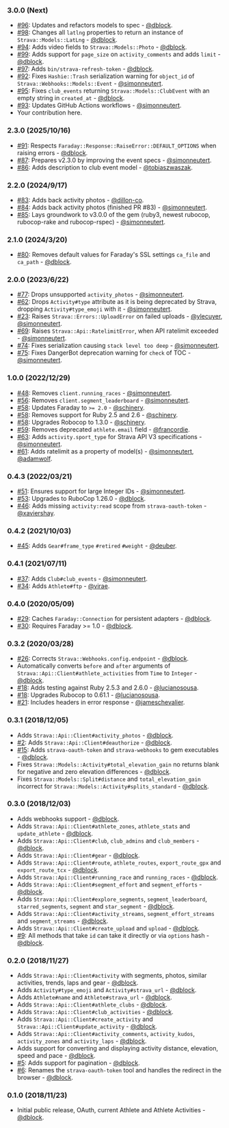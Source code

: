 ### 3.0.0 (Next)

* [#96](https://github.com/dblock/strava-ruby-client/pull/96): Updates and refactors models to spec - [@dblock](https://github.com/dblock).
* [#98](https://github.com/dblock/strava-ruby-client/pull/98): Changes all `latlng` properties to return an instance of `Strava::Models::LatLng` - [@dblock](https://github.com/dblock).
* [#94](https://github.com/dblock/strava-ruby-client/pull/94): Adds video fields to `Strava::Models::Photo` - [@dblock](https://github.com/dblock).
* [#99](https://github.com/dblock/strava-ruby-client/pull/99): Adds support for `page_size` on `activity_comments` and adds `limit` - [@dblock](https://github.com/dblock).
* [#97](https://github.com/dblock/strava-ruby-client/pull/97): Adds `bin/strava-refresh-token` - [@dblock](https://github.com/dblock).
* [#92](https://github.com/dblock/strava-ruby-client/pull/92): Fixes `Hashie::Trash` serialization warning for `object_id` of `Strava::Webhooks::Models::Event` - [@simonneutert](https://github.com/simonneutert).
* [#95](https://github.com/dblock/strava-ruby-client/pull/95): Fixes `club_events` returning `Strava::Models::ClubEvent` with an empty string in `created_at` - [@dblock](https://github.com/dblock).
* [#93](https://github.com/dblock/strava-ruby-client/pull/93): Updates GitHub Actions workflows - [@simonneutert](https://github.com/simonneutert).
* Your contribution here.

### 2.3.0 (2025/10/16)

* [#91](https://github.com/dblock/strava-ruby-client/pull/91): Respects `Faraday::Response::RaiseError::DEFAULT_OPTIONS` when raising errors - [@dblock](https://github.com/dblock).
* [#87](https://github.com/dblock/strava-ruby-client/pull/87): Prepares v2.3.0 by improving the event specs - [@simonneutert](https://github.com/simonneutert).
* [#86](https://github.com/dblock/strava-ruby-client/pull/86): Adds description to club event model - [@tobiaszwaszak](https://github.com/tobiaszwaszak).

### 2.2.0 (2024/9/17)

* [#83](https://github.com/dblock/strava-ruby-client/pull/83): Adds back activity photos - [@dillon-co](https://github.com/dillon-co).
* [#84](https://github.com/dblock/strava-ruby-client/pull/84): Adds back activity photos (finished PR #83) - [@simonneutert](https://github.com/simonneutert).
* [#85](https://github.com/dblock/strava-ruby-client/pull/85): Lays groundwork to v3.0.0 of the gem (ruby3, newest rubocop, rubocop-rake and rubocop-rspec) - [@simonneutert](https://github.com/simonneutert).

### 2.1.0 (2024/3/20)

* [#80](https://github.com/dblock/strava-ruby-client/pull/80): Removes default values for Faraday's SSL settings `ca_file` and `ca_path` - [@dblock](https://github.com/dblock).

### 2.0.0 (2023/6/22)

* [#77](https://github.com/dblock/strava-ruby-client/pull/77): Drops unsupported `activity_photos` - [@simonneutert](https://github.com/simonneutert).
* [#62](https://github.com/dblock/strava-ruby-client/pull/68): Drops `Activity#type` attribute as it is being deprecated by Strava, dropping `Activity#type_emoji` with it - [@simonneutert](https://github.com/simonneutert).
* [#23](https://github.com/dblock/strava-ruby-client/pull/23): Raises `Strava::Errors::UploadError` on failed uploads - [@ylecuyer](https://github.com/ylecuyer), [@simonneutert](https://github.com/simonneutert).
* [#69](https://github.com/dblock/strava-ruby-client/pull/69): Raises `Strava::Api::RatelimitError`, when API ratelimit exceeded - [@simonneutert](https://github.com/simonneutert).
* [#74](https://github.com/dblock/strava-ruby-client/pull/74): Fixes serialization causing `stack level too deep` - [@simonneutert](https://github.com/simonneutert).
* [#75](https://github.com/dblock/strava-ruby-client/pull/75): Fixes DangerBot deprecation warning for `check` of TOC - [@simonneutert](https://github.com/simonneutert).

### 1.0.0 (2022/12/29)

* [#48](https://github.com/dblock/strava-ruby-client/pull/55): Removes `client.running_races` - [@simonneutert](https://github.com/simonneutert).
* [#56](https://github.com/dblock/strava-ruby-client/pull/56): Removes `client.segment_leaderboard` - [@simonneutert](https://github.com/simonneutert).
* [#58](https://github.com/dblock/strava-ruby-client/pull/58): Updates Faraday to `>= 2.0` - [@schinery](https://github.com/schinery).
* [#58](https://github.com/dblock/strava-ruby-client/pull/58): Removes support for Ruby 2.5 and 2.6 - [@schinery](https://github.com/schinery).
* [#58](https://github.com/dblock/strava-ruby-client/pull/58): Upgrades Robocop to 1.3.0 - [@schinery](https://github.com/schinery).
* [#59](https://github.com/dblock/strava-ruby-client/pull/59): Removes deprecated `athlete.email` field - [@francordie](https://github.com/francordie).
* [#63](https://github.com/dblock/strava-ruby-client/pull/63): Adds `activity.sport_type` for Strava API V3 specifications - [@simonneutert](https://github.com/simonneutert).
* [#61](https://github.com/dblock/strava-ruby-client/pull/61): Adds ratelimit as a property of model(s) - [@simonneutert](https://github.com/simonneutert), [@adamwolf](https://github.com/adamwolf).

### 0.4.3 (2022/03/21)

* [#51](https://github.com/dblock/strava-ruby-client/pull/51): Ensures support for large Integer IDs - [@simonneutert](https://github.com/simonneutert).
* [#53](https://github.com/dblock/strava-ruby-client/pull/53): Upgrades to RuboCop 1.26.0 - [@dblock](https://github.com/dblock).
* [#46](https://github.com/dblock/strava-ruby-client/pull/46): Adds missing `activity:read` scope from `strava-oauth-token` - [@xaviershay](https://github.com/xaviershay).

### 0.4.2 (2021/10/03)

* [#45](https://github.com/dblock/strava-ruby-client/pull/45): Adds `Gear#frame_type` `#retired` `#weight` - [@deuber](https://github.com/deuber).

### 0.4.1 (2021/07/11)

* [#37](https://github.com/dblock/strava-ruby-client/pull/38): Adds `Club#club_events` - [@simonneutert](https://github.com/simonneutert).
* [#34](https://github.com/dblock/strava-ruby-client/pull/34): Adds `Athlete#ftp` - [@virae](https://github.com/virae).

### 0.4.0 (2020/05/09)

* [#29](https://github.com/dblock/strava-ruby-client/pull/29): Caches `Faraday::Connection` for persistent adapters - [@dblock](https://github.com/dblock).
* [#30](https://github.com/dblock/strava-ruby-client/pull/30): Requires Faraday >= 1.0 - [@dblock](https://github.com/dblock).

### 0.3.2 (2020/03/28)

* [#26](https://github.com/dblock/strava-ruby-client/pull/26): Corrects `Strava::Webhooks.config.endpoint` - [@dblock](https://github.com/dblock).
* Automatically converts `before` and `after` arguments of `Strava::Api::Client#athlete_activities` from `Time` to `Integer` - [@dblock](https://github.com/dblock).
* [#18](https://github.com/dblock/strava-ruby-client/pull/18): Adds testing against Ruby 2.5.3 and 2.6.0 - [@lucianosousa](https://github.com/lucianosousa).
* [#18](https://github.com/dblock/strava-ruby-client/pull/18): Upgrades Rubocop to 0.61.1 - [@lucianosousa](https://github.com/lucianosousa).
* [#21](https://github.com/dblock/strava-ruby-client/pull/21): Includes headers in error response - [@jameschevalier](https://github.com/jameschevalier).

### 0.3.1 (2018/12/05)

* Adds `Strava::Api::Client#activity_photos` - [@dblock](https://github.com/dblock).
* [#2](https://github.com/dblock/strava-ruby-client/issues/2): Adds `Strava::Api::Client#deauthorize` - [@dblock](https://github.com/dblock).
* [#15](https://github.com/dblock/strava-ruby-client/issues/15): Adds `strava-oauth-token` and `strava-webhooks` to gem executables - [@dblock](https://github.com/dblock).
* Fixes `Strava::Models::Activity#total_elevation_gain` no returns blank for negative and zero elevation differences - [@dblock](https://github.com/dblock).
* Fixes `Strava::Models::Split#distance` and `total_elevation_gain` incorrect for `Strava::Models::Activity#splits_standard` - [@dblock](https://github.com/dblock).

### 0.3.0 (2018/12/03)

* Adds webhooks support - [@dblock](https://github.com/dblock).
* Adds `Strava::Api::Client#athlete_zones`, `athlete_stats` and `update_athlete` - [@dblock](https://github.com/dblock).
* Adds `Strava::Api::Client#club`, `club_admins` and `club_members` - [@dblock](https://github.com/dblock).
* Adds `Strava::Api::Client#gear` - [@dblock](https://github.com/dblock).
* Adds `Strava::Api::Client#route`, `athlete_routes`, `export_route_gpx` and `export_route_tcx`  - [@dblock](https://github.com/dblock).
* Adds `Strava::Api::Client#running_race` and `running_races`  - [@dblock](https://github.com/dblock).
* Adds `Strava::Api::Client#segment_effort` and `segment_efforts`  - [@dblock](https://github.com/dblock).
* Adds `Strava::Api::Client#explore_segments`, `segment_leaderboard`, `starred_segments`, `segment` and `star_segment`  - [@dblock](https://github.com/dblock).
* Adds `Strava::Api::Client#activity_streams`, `segment_effort_streams` and `segment_streams`  - [@dblock](https://github.com/dblock).
* Adds `Strava::Api::Client#create_upload` and `upload` - [@dblock](https://github.com/dblock).
* [#9](https://github.com/dblock/strava-ruby-client/issues/9): All methods that take `id` can take it directly or via `options` hash - [@dblock](https://github.com/dblock).

### 0.2.0 (2018/11/27)

* Adds `Strava::Api::Client#activity` with segments, photos, similar activities, trends, laps and gear - [@dblock](https://github.com/dblock).
* Adds `Activity#type_emoji` and `Activity#strava_url` - [@dblock](https://github.com/dblock).
* Adds `Athlete#name` and `Athlete#strava_url` - [@dblock](https://github.com/dblock).
* Adds `Strava::Api::Client#athlete_clubs` - [@dblock](https://github.com/dblock).
* Adds `Strava::Api::Client#club_activities` - [@dblock](https://github.com/dblock).
* Adds `Strava::Api::Client#create_activity` and `Strava::Api::Client#update_activity` - [@dblock](https://github.com/dblock).
* Adds `Strava::Api::Client#activity_comments`, `activity_kudos`, `activity_zones` and `activity_laps` - [@dblock](https://github.com/dblock).
* Adds support for converting and displaying activity distance, elevation, speed and pace - [@dblock](https://github.com/dblock).
* [#5](https://github.com/dblock/strava-ruby-client/issues/5): Adds support for pagination - [@dblock](https://github.com/dblock).
* [#6](https://github.com/dblock/strava-ruby-client/issues/6): Renames the `strava-oauth-token` tool and handles the redirect in the browser - [@dblock](https://github.com/dblock).

### 0.1.0 (2018/11/23)

* Initial public release, OAuth, current Athlete and Athlete Activities - [@dblock](https://github.com/dblock).
